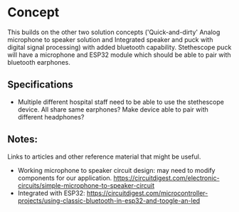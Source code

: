# Concept

This builds on the other two solution concepts ('Quick-and-dirty' Analog microphone to speaker solution and Integrated speaker and puck with digital signal processing) with added bluetooth capability. 
Stethescope puck will have a microphone and ESP32 module which should be able to pair with bluetooth earphones.


## Specifications
- Multiple different hospital staff need to be able to use the stethescope device. All share same earphones? Make device able to pair with different headphones? 

## Notes:
Links to articles and other reference material that might be useful. 

- Working microphone to speaker circuit design: may need to modify components for our application. 
https://circuitdigest.com/electronic-circuits/simple-microphone-to-speaker-circuit
- Integrated with ESP32: https://circuitdigest.com/microcontroller-projects/using-classic-bluetooth-in-esp32-and-toogle-an-led




